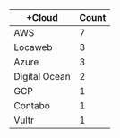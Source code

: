 |+Cloud | Count |
|------------ | -----------|
| AWS | 7 |
| Locaweb | 3 |
| Azure | 3 |
| Digital Ocean | 2 |
| GCP | 1 |
| Contabo | 1 |
| Vultr | 1 |
